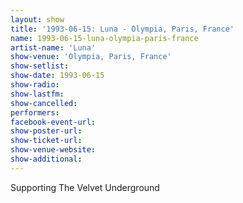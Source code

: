 ```yaml
---
layout: show
title: '1993-06-15: Luna - Olympia, Paris, France'
name: 1993-06-15-luna-olympia-paris-france
artist-name: 'Luna'
show-venue: 'Olympia, Paris, France'
show-setlist: 
show-date: 1993-06-15
show-radio: 
show-lastfm: 
show-cancelled: 
performers: 
facebook-event-url: 
show-poster-url: 
show-ticket-url: 
show-venue-website: 
show-additional: 
---
```


Supporting The Velvet Underground
